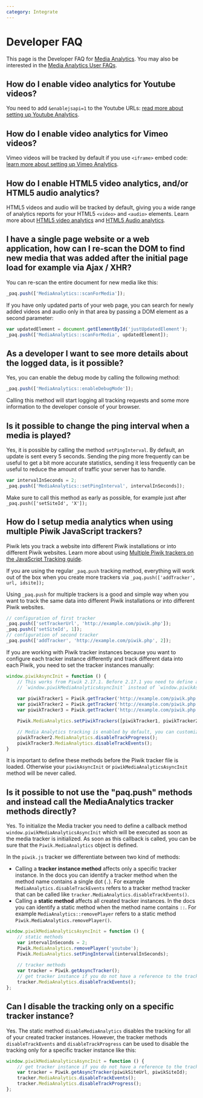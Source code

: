 ```yaml
---
category: Integrate
---
```

# Developer FAQ

This page is the Developer FAQ for [Media Analytics](https://www.media-analytics.net/). You may also be interested in the [Media Analytics User FAQs](https://piwik.org/faq/media-analytics/).

## How do I enable video analytics for Youtube videos? 

You need to add `&enablejsapi=1` to the Youtube URLs: [read more about setting up Youtube Analytics](/guides/media-analytics/setup#tracking-youtube-videos).

## How do I enable video analytics for Vimeo videos? 

Vimeo videos will be tracked by default if you use `<iframe>` embed code: [learn more about setting up Vimeo Analytics](/guides/media-analytics/setup#tracking-vimeo-videos).

## How do I enable HTML5 video analytics, and/or HTML5 audio analytics? 

HTML5 videos and audio will be tracked by default, giving you a wide range of analytics reports for your HTML5 `<video>` and `<audio>` elements.
Learn more about [HTML5 video analytics](/guides/media-analytics/setup#tracking-html5-videos) and [HTML5 Audio analytics](/guides/media-analytics/setup#tracking-html5-audios).  

## I have a single page website or a web application, how can I re-scan the DOM to find new media that was added after the initial page load for example via Ajax / XHR? 

You can re-scan the entire document for new media like this:

```js
_paq.push(['MediaAnalytics::scanForMedia']);
```
 
If you have only updated parts of your web page, you can search for newly added videos and audio only in that area by passing a 
DOM element as a second parameter:

```js
var updatedElement = document.getElementById('justUpdatedElement');
_paq.push(['MediaAnalytics::scanForMedia', updatedElement]);
```
 
## As a developer I want to see more details about the logged data, is it possible? 

Yes, you can enable the debug mode by calling the following method:

```js
_paq.push(['MediaAnalytics::enableDebugMode']);
```
 
Calling this method will start logging all tracking requests and some more information to the developer 
console of your browser. 

## Is it possible to change the ping interval when a media is played?  

Yes, it is possible by calling the method `setPingInterval`. By default, an update is sent every 5 seconds. 
Sending the ping more frequently can be useful to get a bit more accurate statistics, sending it less frequently can
be useful to reduce the amount of traffic your server has to handle.

```js
var intervalInSeconds = 2;
_paq.push(['MediaAnalytics::setPingInterval', intervalInSeconds]);
```

Make sure to call this method as early as possible, for example just after `_paq.push(['setSiteId', 'X']);`

## How do I setup media analytics when using multiple Piwik JavaScript trackers?

Piwik lets you track a website into different Piwik installations or into different Piwik websites. Learn more about 
using [Multiple Piwik trackers on the JavaScript Tracking guide](/guides/tracking-javascript-guide#multiple-piwik-trackers).

If you are using the regular `_paq.push` tracking method, everything will work out of the box when you create more trackers 
via `_paq.push(['addTracker', url, idsite]);`

Using `_paq.push` for multiple trackers is a good and simple way when you want to track the same data into different Piwik installations or into different Piwik websites.

```js
// configuration of first tracker
_paq.push(['setTrackerUrl', 'http://example.com/piwik.php']);
_paq.push(['setSiteId', 1]);
// configuration of second tracker
_paq.push(['addTracker', 'http://example.com/piwik.php', 2]);
```

If you are working with Piwik tracker instances because you want to configure each tracker instance differently and track
different data into each Piwik, you need to set the tracker instances manually:

```js
window.piwikAsyncInit = function () {
    // This works from Piwik 2.17.1. Before 2.17.1 you need to define a method
    // `window.piwikMediaAnalyticsAsyncInit` instead of `window.piwikAsyncInit`.
    
    var piwikTracker1 = Piwik.getTracker('http://example.com/piwik.php', 1);
    var piwikTracker2 = Piwik.getTracker('http://example.com/piwik.php', 2);
    var piwikTracker3 = Piwik.getTracker('http://example.com/piwik.php', 3);

    Piwik.MediaAnalytics.setPiwikTrackers([piwikTracker1, piwikTracker2, piwikTracker3]);

    // Media Analytics tracking is enabled by default, you can customize the tracking like this:
    piwikTracker2.MediaAnalytics.disableTrackProgress();
    piwikTracker3.MediaAnalytics.disableTrackEvents();
}
```

It is important to define these methods before the Piwik tracker file is loaded. Otherwise your `piwikAsyncInit` 
or `piwikMediaAnalyticsAsyncInit` method will be never called.

## Is it possible to not use the "paq.push" methods and instead call the MediaAnalytics tracker methods directly?

Yes. To initialize the Media tracker you need to define a callback method `window.piwikMediaAnalyticsAsyncInit`
which will be executed as soon as the media tracker is initialized. As soon as this callback is called, you can be sure
that the `Piwik.MediaAnalytics` object is defined.

In the `piwik.js` tracker we differentiate between two kind of methods:

* Calling a **tracker instance method** affects only a specific tracker instance. In the docs you can 
  identify a tracker method when the method name contains a single dot (`.`). For example `MediaAnalytics.disableTrackEvents` 
  refers to a tracker method tracker that can be called like `tracker.MediaAnalytics.disableTrackEvents()`.
* Calling a **static method** affects all created tracker instances. In the docs you can identify a static method when 
  the method name contains `::`. For example `MediaAnalytics::removePlayer` refers to a static method 
  `Piwik.MediaAnalytics.removePlayer()`.

```js
window.piwikMediaAnalyticsAsyncInit = function () {
    // static methods
    var intervalInSeconds = 2;
    Piwik.MediaAnalytics.removePlayer('youtube'); 
    Piwik.MediaAnalytics.setPingInterval(intervalInSeconds);
     
    // tracker methods
    var tracker = Piwik.getAsyncTracker(); 
    // get tracker instance if you do not have a reference to the tracker instance yet
    tracker.MediaAnalytics.disableTrackEvents();
};
```

## Can I disable the tracking only on a specific tracker instance?

Yes. The static method `disableMediaAnalytics` disables the tracking for all of your created tracker instances.
However, the tracker methods `disableTrackEvents` and `disableTrackProgress` can be used to disable the tracking only 
for a specific tracker instance like this:

```js
window.piwikMediaAnalyticsAsyncInit = function () {
    // get tracker instance if you do not have a reference to the tracker instance yet
    var tracker = Piwik.getAsyncTracker(piwikSiteUrl, piwikSiteId); 
    tracker.MediaAnalytics.disableTrackEvents();
    tracker.MediaAnalytics.disableTrackProgress();
};
```
